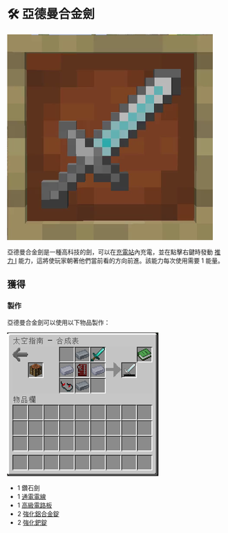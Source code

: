 # 🛠 亞德曼合金劍

![](<../.gitbook/assets/ezgif.com-gif-maker (1) (1).png>)

亞德曼合金劍是一種高科技的劍，可以在[充電站](Charging-Station.md)內充電，並在點擊右鍵時發動 [推力 I](../te-shu-fu-mo/tui-li.md)  能力，這將使玩家朝著他們當前看的方向前進。該能力每次使用需要 1 能量。

## 獲得

### 製作

亞德曼合金劍可以使用以下物品製作：

![](<../.gitbook/assets/image (224) (1).png>)

* 1 鑽石劍
* 1 [通電電線](Energized-Wire.md)
* 1 [高級電路板](Advanced-Circuit-Board.md)
* 2 [強化鋁合金錠](reinforced-aluminium-alloy-ingot.md)
* 2 [強化鈀錠](reinforced-palladium-ingot.md)
